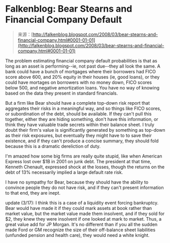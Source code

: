 <!--yml
category: 未分类
date: 2024-05-12 23:25:53
-->

# Falkenblog: Bear Stearns and Financial Company Default

> 来源：[http://falkenblog.blogspot.com/2008/03/bear-stearns-and-financial-company.html#0001-01-01](http://falkenblog.blogspot.com/2008/03/bear-stearns-and-financial-company.html#0001-01-01)

The problem estimating financial company default probabilities is that as long as an asset is performing--ie, not past due--they all look the same. A bank could have a bunch of mortgages where their borrowers had FICO score above 600, and 20% equity in their houses (ie, good loans), or they could have mortages on borrowers with no money down, FICO scores below 500, and negative amortization loans. You have no way of knowing based on the data they present in standard financials.

But a firm like Bear should have a complete top-down risk report that aggregates their risks in a meaningful way, and so things like FICO scores, or subordination of the debt, should be available. If they can't pull this together, either they are hiding something, don't have this information, or think they have valuable trade secrets within their balance sheet. I truly doubt their firm's value is significantly generated by something as top-down as their risk exposures, but eventually they might have to to save their existence, and if they can't produce a concise summary, they should fold because this is a dramatic dereliction of duty.

I'm amazed how some big firms are really quite stupid, like when American Express lost over $1B in 2001 on junk debt. The president at that time, Kenneth Chenault, expressed shock at the losses, though the returns on the debt of 13% necessarily implied a large default rate risk.

I have no sympathy for Bear, because they should have the ability to convince people they do not have risk, and if they can't present information to that end, they are inept.

update (3/17): I think this is a case of a liquidity event forcing bankruptcy. Bear would have made it if they could mark assets at book rather than market value, but the market value made them insolvent, and if they sold for $2, they knew they were insolvent if one looked at mark to market. Thus, a great value add for JP Morgan. It's no different than if you all the sudden made Ford or GM recognize the size of their off-balance sheet liabilities (unfunded pension and health care), they would need a white knight.